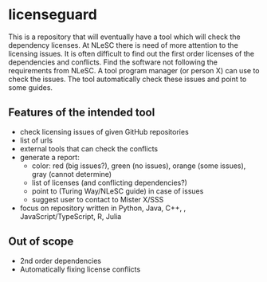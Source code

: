 # licenseguard

This is a repository that will eventually have a tool which will check the dependency licenses.
At NLeSC there is need of more attention to the licensing issues. It is often difficult to find out the first order licenses of the dependencies and conflicts. 
Find the software not following the requirements from NLeSC.
A tool program manager (or person X) can use to check the issues. The tool automatically check these issues and point to some guides.

## Features of the intended tool
- check licensing issues of given GitHub repositories
- list of urls
- external tools that can check the conflicts
- generate a report:
  - color: red (big issues?), green (no issues), orange (some issues), gray (cannot determine)
  - list of licenses (and conflicting dependencies?)
  - point to (Turing Way/NLeSC guide) in case of issues
  - suggest user to contact to Mister X/SSS
- focus on repository written in Python, Java, C++, , JavaScript/TypeScript, R, Julia

## Out of scope
- 2nd order dependencies
- Automatically fixing license conflicts

